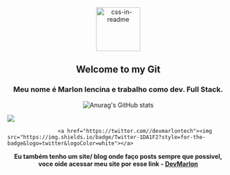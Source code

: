           

 <div align="center">
    <img src="https://i.ibb.co/qWFcqNN/devmarlonpngwhite.png" width="100" alt="css-in-readme">
  <h2 color="red" >Welcome to my Git</h2>
  <h3 color="red" >Meu nome é <strong>Marlon lencina</strong> e trabalho como dev. Full Stack.</h3>
  
![Anurag's GitHub stats](https://github-readme-stats.vercel.app/api?username=MarlonLencina&show_icons=true&bg_color=#C7F9CC)
</div>


<div>
                    <a href="https://www.linkedin.com/in/devmarlonlencina/"><img src="https://img.shields.io/badge/LinkedIn-0077B5?style=for-the-badge&logo=linkedin&logoColor=white"></a>
          
                    <a href="https://twitter.com//devmarlontech"><img src="https://img.shields.io/badge/Twitter-1DA1F2?style=for-the-badge&logo=twitter&logoColor=white"></a>
</div>

<div align="center">
<strong>Eu também tenho um site/ blog onde faço posts sempre que possivel, voce oide acessar meu site por esse link - <a href="https://devmarlon.tech">DevMarlon</a></strong>
</div>

  




